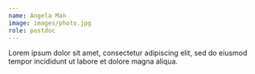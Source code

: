 ```yaml
---
name: Angela Man
image: images/photo.jpg
role: postdoc
---
```


Lorem ipsum dolor sit amet, consectetur adipiscing elit, sed do eiusmod tempor incididunt ut labore et dolore magna aliqua.
